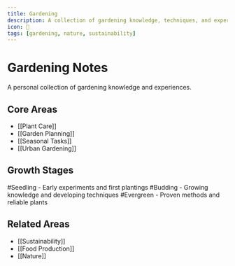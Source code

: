```yaml
---
title: Gardening
description: A collection of gardening knowledge, techniques, and experiences
icon: 🌱
tags: [gardening, nature, sustainability]
---
```


# Gardening Notes

A personal collection of gardening knowledge and experiences.

## Core Areas
- [[Plant Care]]
- [[Garden Planning]]
- [[Seasonal Tasks]]
- [[Urban Gardening]]

## Growth Stages
#Seedling - Early experiments and first plantings
#Budding - Growing knowledge and developing techniques
#Evergreen - Proven methods and reliable plants

## Related Areas
- [[Sustainability]]
- [[Food Production]]
- [[Nature]]

